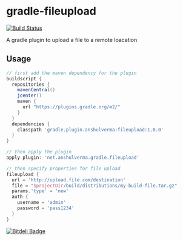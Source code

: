# gradle-fileupload

[![Build Status](https://travis-ci.org/anshulverma/gradle-fileupload.svg?branch=master)](https://travis-ci.org/anshulverma/gradle-fileupload)

A gradle plugin to upload a file to a remote loacation

## Usage

``` groovy
// first add the maven dependency for the plugin
buildscript {
  repositories {
    mavenCentral()
    jcenter()
    maven {
      url "https://plugins.gradle.org/m2/"
    }
  }
  dependencies {
    classpath 'gradle.plugin.anshulverma:fileupload:1.0.0'
  }
}

// then apply the plugin
apply plugin: 'net.anshulverma.gradle.fileupload'

// then specify properties for file upload
fileupload {
  url = 'http://upload.file.com/destination'
  file = "$projectDir/build/distributions/my-build-file.tar.gz"
  params.'type' = 'new'
  auth {
    username = 'admin'
    password = 'pass1234'
  }
}
```


[![Bitdeli Badge](https://d2weczhvl823v0.cloudfront.net/anshulverma/gradle-fileupload/trend.png)](https://bitdeli.com/free "Bitdeli Badge")

